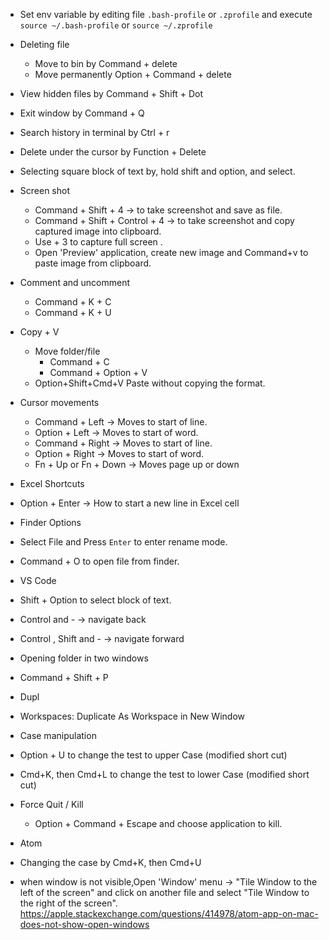 - Set env variable by editing file `.bash-profile` or `.zprofile` and execute `source ~/.bash-profile` or `source ~/.zprofile`
- Deleting file
  - Move to bin by Command + delete
  - Move permanently Option + Command + delete
- View hidden files by Command + Shift + Dot
- Exit window by Command + Q
- Search history in terminal by Ctrl + r
- Delete under the cursor by Function + Delete
- Selecting square block of text by, hold shift and option, and select.

- Screen shot
  - Command + Shift + 4 → to take screenshot and save as file.
  - Command + Shift + Control + 4 → to take screenshot and copy captured image into clipboard.
  - Use + 3 to capture full screen .
  - Open 'Preview' application, create new image and Command+v to paste image from clipboard.

- Comment and uncomment
  - Command + K + C
  - Command + K + U

- Copy + V
  - Move folder/file
    - Command + C
    - Command + Option + V
  - Option+Shift+Cmd+V Paste without copying the format.

- Cursor movements
  - Command + Left → Moves to start of line.
  - Option + Left → Moves to start of word.
  - Command + Right → Moves to start of line.
  - Option + Right → Moves to start of word.
  - Fn + Up or Fn + Down → Moves page up or down

- Excel Shortcuts
 - Option + Enter → How to start a new line in Excel cell
- Finder Options
 - Select File and Press `Enter` to enter rename mode.
 - Command + O to open file from finder.

- VS Code
 - Shift + Option to select block of text.
 - Control and - → navigate back
 - Control , Shift and - → navigate forward
 - Opening folder in two windows
  - Command + Shift + P
  - Dupl
  - Workspaces: Duplicate As Workspace in New Window
 - Case manipulation
  - Option + U to change the test to upper Case  (modified short cut)
  - Cmd+K, then Cmd+L to change the test to lower Case  (modified short cut)


- Force Quit / Kill
  - Option + Command + Escape and choose application to kill.

- Atom
 - Changing the case by Cmd+K, then Cmd+U
 - when window is not visible,Open 'Window' menu -> "Tile Window to the left of the screen" and click on another file and select "Tile Window to the right of the screen". https://apple.stackexchange.com/questions/414978/atom-app-on-mac-does-not-show-open-windows
